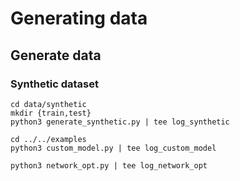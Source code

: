 # Generating data 
## Generate data 
### Synthetic dataset 

```
cd data/synthetic
mkdir {train,test}
python3 generate_synthetic.py | tee log_synthetic 
```

```
cd ../../examples
python3 custom_model.py | tee log_custom_model
``` 
```
python3 network_opt.py | tee log_network_opt
```